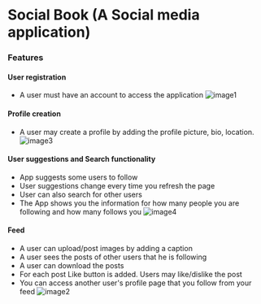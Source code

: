 # Social Book (A Social media application)

### Features
#### User registration
* A user must have an account to access the application
![image1](https://user-images.githubusercontent.com/90025002/180348410-a1ba1147-eade-41d1-bf8a-59788bcbd8ee.png)
#### Profile creation
*  A user may create a profile by adding the profile picture, bio, location.
![image3](https://user-images.githubusercontent.com/90025002/180349030-7d26761c-483b-45bc-a3f1-647fb81d9feb.png)

#### User suggestions and Search functionality
* App suggests some users to follow
* User suggestions change every time you refresh the page
* User can also search for other users
* The App shows you the information for how many people you are following and how many follows you
![image4](https://user-images.githubusercontent.com/90025002/180348543-aa46aea0-e8ce-4b3c-a4ba-fd2c4116e8ec.png)

#### Feed
* A user can upload/post images by adding a caption
* A user sees the posts of other users that he is following
* A user can download the posts
* For each post Like button is added. Users may like/dislike the post
* You can access another user's profile page that you follow from your feed
![image2](https://user-images.githubusercontent.com/90025002/180348684-288a3892-ef9a-44ce-b661-38fb71f15a4d.png)
